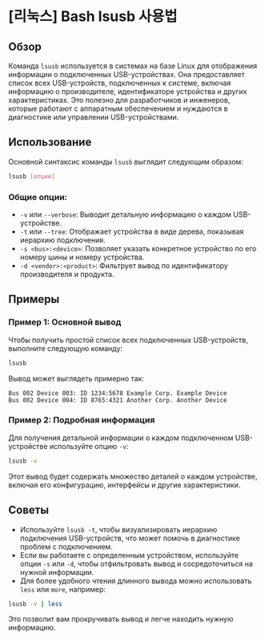 # [리눅스] Bash lsusb 사용법

## Обзор
Команда `lsusb` используется в системах на базе Linux для отображения информации о подключенных USB-устройствах. Она предоставляет список всех USB-устройств, подключенных к системе, включая информацию о производителе, идентификаторе устройства и других характеристиках. Это полезно для разработчиков и инженеров, которые работают с аппаратным обеспечением и нуждаются в диагностике или управлении USB-устройствами.

## Использование
Основной синтаксис команды `lsusb` выглядит следующим образом:

```bash
lsusb [опции]
```

### Общие опции:
- `-v` или `--verbose`: Выводит детальную информацию о каждом USB-устройстве.
- `-t` или `--tree`: Отображает устройства в виде дерева, показывая иерархию подключения.
- `-s <bus>:<device>`: Позволяет указать конкретное устройство по его номеру шины и номеру устройства.
- `-d <vendor>:<product>`: Фильтрует вывод по идентификатору производителя и продукта.

## Примеры
### Пример 1: Основной вывод
Чтобы получить простой список всех подключенных USB-устройств, выполните следующую команду:

```bash
lsusb
```

Вывод может выглядеть примерно так:

```
Bus 002 Device 003: ID 1234:5678 Example Corp. Example Device
Bus 002 Device 004: ID 8765:4321 Another Corp. Another Device
```

### Пример 2: Подробная информация
Для получения детальной информации о каждом подключенном USB-устройстве используйте опцию `-v`:

```bash
lsusb -v
```

Этот вывод будет содержать множество деталей о каждом устройстве, включая его конфигурацию, интерфейсы и другие характеристики.

## Советы
- Используйте `lsusb -t`, чтобы визуализировать иерархию подключения USB-устройств, что может помочь в диагностике проблем с подключением.
- Если вы работаете с определенным устройством, используйте опции `-s` или `-d`, чтобы отфильтровать вывод и сосредоточиться на нужной информации.
- Для более удобного чтения длинного вывода можно использовать `less` или `more`, например:

```bash
lsusb -v | less
```

Это позволит вам прокручивать вывод и легче находить нужную информацию.
